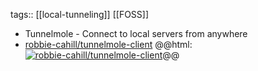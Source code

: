 tags:: [[local-tunneling]] [[FOSS]]

- Tunnelmole - Connect to local servers from anywhere
- [robbie-cahill/tunnelmole-client](https://github.com/robbie-cahill/tunnelmole-client)
  @@html: <a href="https://github.com/robbie-cahill/tunnelmole-client/"><img src="https://github-readme-stats-astronomer.vercel.app/api/pin/?username=robbie-cahill&repo=tunnelmole-client&theme=tokyonight" alt="robbie-cahill/tunnelmole-client"/></a>@@